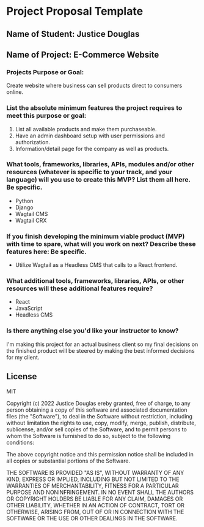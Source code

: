 # Project Proposal Template

## Name of Student: Justice Douglas
## Name of Project: E-Commerce Website
### Projects Purpose or Goal: 
Create website where business can sell products direct to consumers online.
### List the absolute minimum features the project requires to meet this purpose or goal:
1. List all available products and make them purchaseable.
2. Have an admin dashboard setup with user permissions and authorization. 
3. Information/detail page for the company as well as products.

### What tools, frameworks, libraries, APIs, modules and/or other resources (whatever is specific to your track, and your language) will you use to create this MVP? List them all here. Be specific.
- Python
- Django
- Wagtail CMS
- Wagtail CRX

### If you finish developing the minimum viable product (MVP) with time to spare, what will you work on next? Describe these features here: Be specific.
- Utilize Wagtail as a Headless CMS that calls to a React frontend.

### What additional tools, frameworks, libraries, APIs, or other resources will these additional features require?
- React
- JavaScript
- Headless CMS

### Is there anything else you'd like your instructor to know?
I'm making this project for an actual business client so my final decisions on the finished product will be steered by making the best informed decisions for my client.


## License

MIT

Copyright (c) 2022 Justice Douglas
ereby granted, free of charge, to any person obtaining a copy of this software and associated documentation files (the "Software"), to deal in the Software without restriction, including without limitation the rights to use, copy, modify, merge, publish, distribute, sublicense, and/or sell copies of the Software, and to permit persons to whom the Software is furnished to do so, subject to the following conditions:

The above copyright notice and this permission notice shall be included in all copies or substantial portions of the Software.

THE SOFTWARE IS PROVIDED "AS IS", WITHOUT WARRANTY OF ANY KIND, EXPRESS OR IMPLIED, INCLUDING BUT NOT LIMITED TO THE WARRANTIES OF MERCHANTABILITY, FITNESS FOR A PARTICULAR PURPOSE AND NONINFRINGEMENT. IN NO EVENT SHALL THE AUTHORS OR COPYRIGHT HOLDERS BE LIABLE FOR ANY CLAIM, DAMAGES OR OTHER LIABILITY, WHETHER IN AN ACTION OF CONTRACT, TORT OR OTHERWISE, ARISING FROM, OUT OF OR IN CONNECTION WITH THE SOFTWARE OR THE USE OR OTHER DEALINGS IN THE SOFTWARE.